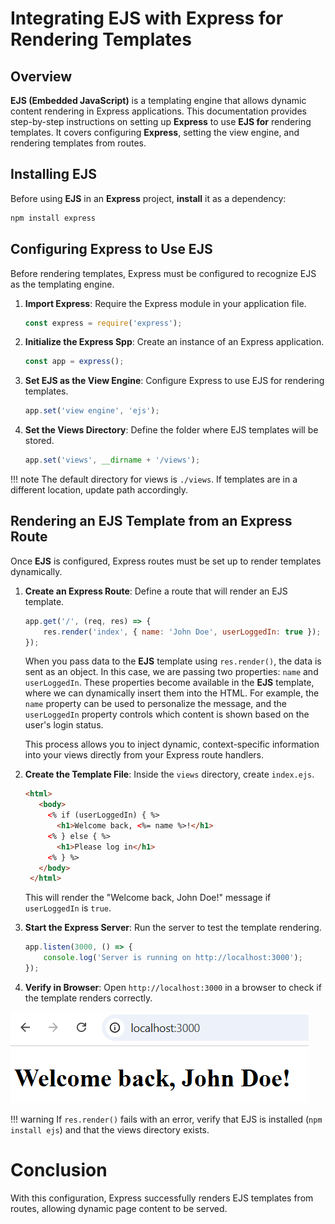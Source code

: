 # Integrating EJS with Express for Rendering Templates

## Overview

**EJS (Embedded JavaScript)** is a templating engine that allows dynamic content rendering in Express applications. This documentation provides step-by-step instructions on setting up **Express** to use **EJS for** rendering templates. It covers configuring **Express**, setting the view engine, and rendering templates from routes.

## Installing EJS

Before using **EJS** in an **Express** project, **install** it as a dependency:

```sh
npm install express
```

## Configuring Express to Use EJS 
Before rendering templates, Express must be configured to recognize EJS as the templating engine.

1. **Import Express**: Require the Express module in your application file.
    ```js
    const express = require('express');
    ```

2. **Initialize the Express Spp**: Create an instance of an Express application.
    ```js
    const app = express();
    ```

3. **Set EJS as the View Engine**: Configure Express to use EJS for rendering templates.
    ```js
    app.set('view engine', 'ejs');
    ```

4. **Set the Views Directory**: Define the folder where EJS templates will be stored.
    ```js
    app.set('views', __dirname + '/views');
    ```

!!! note 
    The default directory for views is ```./views```. If templates are in a different location, update path accordingly.

## Rendering an EJS Template from an Express Route
Once **EJS** is configured, Express routes must be set up to render templates dynamically.

1. **Create an Express Route**: Define a route that will render an EJS template.
    ```js
    app.get('/', (req, res) => {
        res.render('index', { name: 'John Doe', userLoggedIn: true });
    });
    ```
    When you pass data to the **EJS** template using ```res.render()```, the data is sent as an object. In this case, we are passing two properties: ```name``` and ```userLoggedIn```. These properties become available in the **EJS** template, where we can dynamically insert them into the HTML. For example, the ```name``` property can be used to personalize the message, and the ```userLoggedIn``` property controls which content is shown based on the user's login status. 
    
    This process allows you to inject dynamic, context-specific information into your views directly from your Express route handlers.

2. **Create the Template File**: Inside the ```views``` directory, create ```index.ejs```.
    ```html
    <html>
       <body>
         <% if (userLoggedIn) { %>
           <h1>Welcome back, <%= name %>!</h1>
         <% } else { %>
           <h1>Please log in</h1>
         <% } %>
       </body>
     </html>
    ```
    This will render the "Welcome back, John Doe!" message if `userLoggedIn` is `true`.

3. **Start the Express Server**: Run the server to test the template rendering.
    ```js
    app.listen(3000, () => {
        console.log('Server is running on http://localhost:3000');
    });
    ```

4. **Verify in Browser**: Open ```http://localhost:3000``` in a browser to check if the template renders correctly.


![Welcome back, John screenshot](./images/integration.png)


!!! warning
    If ```res.render()``` fails with an error, verify that EJS is installed (```npm install ejs```) and that the views directory exists.

# Conclusion
With this configuration, Express successfully renders EJS templates from routes, allowing dynamic page content to be served.